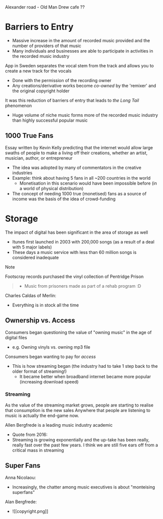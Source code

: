 

Alexander road - Old Man Drew cafe ??

# Barriers to Entry
- Massive increase in the amount of recorded music provided and the number of providers of that music
- Many individuals and businesses are able to participate in activities in the recorded music industry

App in Sweden separates the vocal stem from the track and allows you to create a new track for the vocals
- Done with the permission of the recording owner
- Any creations/derivative works become *co-owned* by the 'remixer' and the original copyright holder

It was this reduction of barriers of entry that leads to *the Long Tail* phenomenon
- Huge volume of niche music forms more of the recorded music industry than highly successful popular music

## 1000 True Fans
Essay written by Kevin Kelly predicting that the internet would allow large swaths of people to make a living off their creations, whether an artist, musician, author, or entrepreneur
- The idea was adopted by many of commentators in the creative industries
- Example: think about having 5 fans in all ~200 countries in the world
	- Monetisation in this scenario would have been impossible before (in a world of physical distribution)
- The concept of needing 1000 true (monetised) fans as a source of income was the basis of the idea of crowd-funding

# Storage
The impact of digital has been significant in the area of storage as well
- Itunes first launched in 2003 with 200,000 songs (as a result of a deal with 5 major labels)
- These days a music service with less than 60 million songs is considered inadequate

>[!Note]
Footscray records purchased the vinyl collection of Pentridge Prison
>- Music from prisoners made as part of a rehab program :D

Charles Caldas of Merlin:
- Everything is in stock all the time


## Ownership vs. Access
Consumers began questioning the value of "owning music" in the age of digital files
- e.g. Owning vinyls vs. owning mp3 file

Consumers began wanting to pay for *access*
- This is how streaming began (the industry had to take 1 step back to the older format of streaming!)
	- It became better when broadband internet became more popular (increasing download speed)


### Streaming
As the value of the streaming market grows, people are starting to realise that consumption is the new sales Anywhere that people are listening to music is actually the end-game now.


Allen Bergfrede is a leading music industry academic
- Quote from 2016:
- Streaming is growing exponentially and the up-take has been really, really fast over the past few years. I think we are still five ears off from a critical mass in streaming


## Super Fans
Anna Nicolaou:
- Increasingly, the chatter among music executives is about "monteising superfans"

Alan Bergfrede:
- ![[copyright.png]]